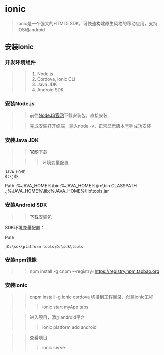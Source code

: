 # ionic
> ionic是一个强大的HTML5 SDK，可快速构建原生风格的移动应用，支持IOS和android
## 安装ionic
### 开发环境组件
>> 1. Node.js
>> 2. Cordova, ionic CLI
>> 3. Java JDK
>> 4. Android SDK
### 安装Node.js
>> 前往[NodeJS官网](https://nodejs.org/en/)下载安装包，直接安装

>> 完成安装打开终端，输入node -v，正常显示版本号则成功安装
### 安装Java JDK
>> [官网](http://www.oracle.com/technetwork/java/javase/downloads/index.html)下载

>>> 环境变量配置

	JAVA_HOME
	d:\jdk
Path
	;%JAVA_HOME%\bin;%JAVA_HOME%\jre\bin
CLASSPATH
	.;%JAVA_HOME%\lib;%JAVA_HOME%\lib\tools.jar

### 安装Android SDK
>> [下载](https://developer.android.com/studio/index.html)安装包

>>>
 SDK环境变量配置：
 
Path
	
	;D:\sdk\platform-tools;D:\sdk\tools

### 安装npm镜像
>> npm install -g cnpm --registry=https://registry.npm.taobao.org 

### 安装ionic
>> cnpm install -g ionic cordova
>> 切换到工程目录，创建ionic工程
>>> ionic start myApp tabs

>> 进入项目，添加android平台
>>> ionic platform add android

>> 查看项目
>>> ionic serve 